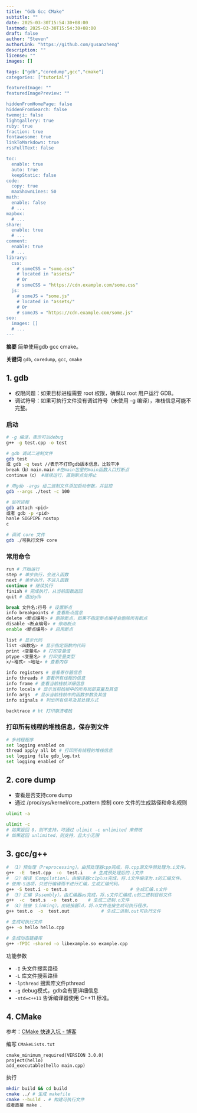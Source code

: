 ```yaml
---
title: "Gdb Gcc CMake"
subtitle: ""
date: 2025-03-30T15:54:30+08:00
lastmod: 2025-03-30T15:54:30+08:00
draft: false
author: "Steven"
authorLink: "https://github.com/gusanzheng"
description: ""
license: ""
images: []

tags: ["gdb","coredump",gcc","cmake"]
categories: ["tutorial"]

featuredImage: ""
featuredImagePreview: ""

hiddenFromHomePage: false
hiddenFromSearch: false
twemoji: false
lightgallery: true
ruby: true
fraction: true
fontawesome: true
linkToMarkdown: true
rssFullText: false

toc:
  enable: true
  auto: true
  keepStatic: false
code:
  copy: true
  maxShownLines: 50
math:
  enable: false
  # ...
mapbox:
  # ...
share:
  enable: true
  # ...
comment:
  enable: true
  # ...
library:
  css:
    # someCSS = "some.css"
    # located in "assets/"
    # Or
    # someCSS = "https://cdn.example.com/some.css"
  js:
    # someJS = "some.js"
    # located in "assets/"
    # Or
    # someJS = "https://cdn.example.com/some.js"
seo:
  images: []
  # ...
---
```

**摘要**
简单使用gdb gcc cmake。

**关键词**
`gdb`, `coredump`, `gcc`, `cmake`

<!--more-->

## 1. gdb
- 权限问题：如果目标进程需要 root 权限，确保以 root 用户运行 GDB。
- 调试符号：如果可执行文件没有调试符号（未使用 -g 编译），堆栈信息可能不完整。

### 启动
```bash
# -g 编译，表示可以debug
g++ -g test.cpp -o test 

# gdb 调试二进制文件
gdb test
或 gdb -q test //表示不打印gdb版本信息，比较干净
break（b）main.main #在main包里的main函数入口打断点
continue（c） #继续运行，直到断点处停止

# 用gdb -args 给二进制文件添加启动参数，并监控
gdb --args ./test -c 100

# 监听进程
gdb attach <pid> 
或者 gdb -p <pid> 
hanle SIGPIPE nostop
c

# 调试 core 文件
gdb ./可执行文件 core
```
### 常用命令

```bash
run # 开始运行
step # 单步执行，会进入函数
next # 单步执行，不进入函数
continue # 继续执行
finish # 完成执行，从当前函数返回
quit # 退出gdb

break 文件名:行号 # 设置断点
info breakpoints # 查看断点信息
delete <断点编号> # 删除断点，如果不指定断点编号会删除所有断点
disable <断点编号> # 停用断点
enable <断点编号> # 启用断点

list # 显示代码
list <函数名> # 显示指定函数的代码
print <变量名> # 打印变量值
ptype <变量名> # 打印变量类型
x/<格式> <地址> # 查看内存

info registers # 查看寄存器信息
info threads # 查看所有线程的信息
info frame # 查看当前栈帧详细信息
info locals # 显示当前栈帧中的所有局部变量及其值
info args  # 显示当前栈帧中的函数参数及其值
info signals # 列出所有信号及其处理方式

backtrace # bt 打印崩溃堆栈
```

### 打印所有线程的堆栈信息，保存到文件
```bash
# 多线程程序
set logging enabled on
thread apply all bt # 打印所有线程的堆栈信息
set logging file gdb_log.txt
set logging enabled of
```

## 2. core dump
- 查看是否支持core dump
- 通过 /proc/sys/kernel/core_pattern 控制 core 文件的生成路径和命名规则
```bash
ulimit -a

ulimit -c
# 如果返回 0，则不支持，可通过 ulimit -c unlimited 来修改
# 如果返回 unlimited，则支持，且大小无限
```

## 3. gcc/g++

```bash
# （1）预处理（Preprocessing）。由预处理器cpp完成，将.cpp源文件预处理为.i文件。
g++  -E  test.cpp  -o  test.i    # 生成预处理后的.i文件
# （2）编译（Compilation）。由编译器cc1plus完成，将.i文件编译为.s的汇编文件。
# 使用-S选项，只进行编译而不进行汇编，生成汇编代码。
g++ -S test.i -o test.s                        # 生成汇编.s文件
# （3）汇编（Assembly）。由汇编器as完成，将.s文件汇编成.o的二进制目标文件
g++  -c  test.s  -o  test.o    # 生成二进制.o文件
# （4）链接（Linking）。由链接器ld，将.o文件连接生成可执行程序。
g++ test.o  -o  test.out            # 生成二进制.out可执行文件

# 生成可执行文件
g++ -o hello hello.cpp

# 生成动态链接库
g++ -fPIC -shared -o libexample.so example.cpp
```
功能参数
- `-I` 头文件搜索路径
- `-L` 库文件搜索路径
- `-lpthread` 搜索库文件pthread
- `-g` debug模式，gdb会有更详细信息
- `-std=c++11` 告诉编译器使用 C++11 标准。

## 4. CMake

参考：[CMake 快速入坑 - 博客](https://dsyx.github.io/2020/12/30/cmake-quick-start/)

编写 `CMakeLists.txt`
```text
cmake_minimum_required(VERSION 3.0.0)
project(hello)
add_executable(hello main.cpp)
```

执行
```bash
mkdir build && cd build
cmake ../ # 生成 makefile
cmake --build . # 构建可执行文件
或者直接 make .
```